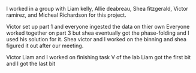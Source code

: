 I worked in a group with Liam kelly, Allie deabreau, Shea fitzgerald, Victor ramirez, and Micheal Richardson for this project. 

Victor set up part 1 and everyone ingested the data on thier own
Everyone worked together on part 3 but shea eventually got the phase-folding and I used his solution for it.
Shea victor and I worked on the binning and shea figured it out after our meeting.

Victor Liam and I worked on finishing task V of the lab
Liam got the first bit and I got the last bit 
